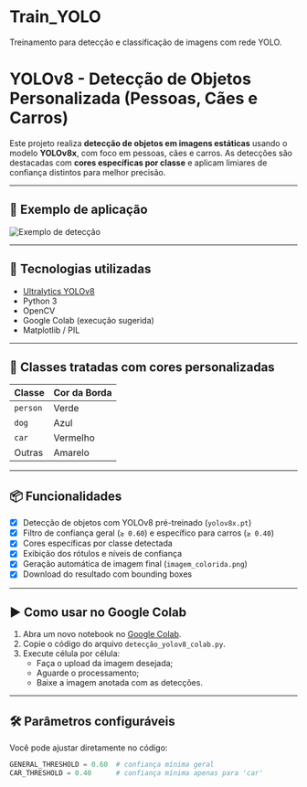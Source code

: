 # Train_YOLO
Treinamento para detecção e classificação de imagens com rede YOLO.

# YOLOv8 - Detecção de Objetos Personalizada (Pessoas, Cães e Carros)

Este projeto realiza **detecção de objetos em imagens estáticas** usando o modelo **YOLOv8x**, com foco em pessoas, cães e carros. As detecções são destacadas com **cores específicas por classe** e aplicam limiares de confiança distintos para melhor precisão.

---

## 📸 Exemplo de aplicação

![Exemplo de detecção](imagem_colorida.png)

---

## 🧠 Tecnologias utilizadas

- [Ultralytics YOLOv8](https://github.com/ultralytics/ultralytics)
- Python 3
- OpenCV
- Google Colab (execução sugerida)
- Matplotlib / PIL

---

## 🎯 Classes tratadas com cores personalizadas

| Classe   | Cor da Borda |
|----------|--------------|
| `person` | Verde        |
| `dog`    | Azul         |
| `car`    | Vermelho     |
| Outras   | Amarelo      |

---

## 📦 Funcionalidades

- [x] Detecção de objetos com YOLOv8 pré-treinado (`yolov8x.pt`)
- [x] Filtro de confiança geral (`≥ 0.60`) e específico para carros (`≥ 0.40`)
- [x] Cores específicas por classe detectada
- [x] Exibição dos rótulos e níveis de confiança
- [x] Geração automática de imagem final (`imagem_colorida.png`)
- [x] Download do resultado com bounding boxes

---

## ▶️ Como usar no Google Colab

1. Abra um novo notebook no [Google Colab](https://colab.research.google.com/).
2. Copie o código do arquivo `detecção_yolov8_colab.py`.
3. Execute célula por célula:
   - Faça o upload da imagem desejada;
   - Aguarde o processamento;
   - Baixe a imagem anotada com as detecções.

---

## 🛠 Parâmetros configuráveis

Você pode ajustar diretamente no código:

```python
GENERAL_THRESHOLD = 0.60  # confiança mínima geral
CAR_THRESHOLD = 0.40      # confiança mínima apenas para 'car'
